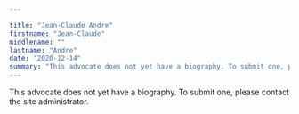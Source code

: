 ```yaml
---

title: "Jean-Claude Andre"
firstname: "Jean-Claude"
middlename: ""
lastname: "Andre"
date: "2020-12-14"
summary: "This advocate does not yet have a biography. To submit one, please contact the site administrator."
---
```

This advocate does not yet have a biography. To submit one, please contact the site administrator.

